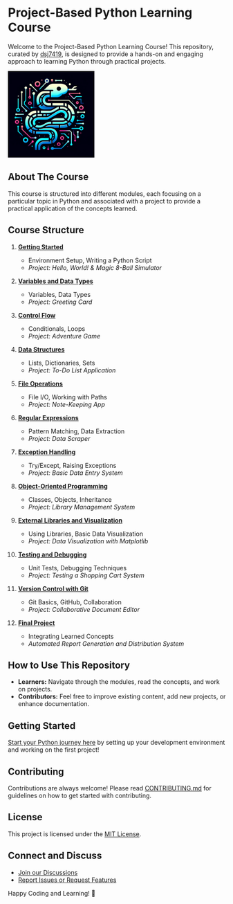# Project-Based Python Learning Course

Welcome to the Project-Based Python Learning Course! This repository, curated by [dsj7419](https://github.com/dsj7419), is designed to provide a hands-on and engaging approach to learning Python through practical projects.

<img src="./images/PythonLearning.png" alt="Python Learning By Projects" width="200"/>

## About The Course

This course is structured into different modules, each focusing on a particular topic in Python and associated with a project to provide a practical application of the concepts learned.

## Course Structure

1. **[Getting Started](01-getting-started/README.md)**
   - Environment Setup, Writing a Python Script
   - *Project: Hello, World! & Magic 8-Ball Simulator*

2. **[Variables and Data Types](02-variables-and-data-types/README.md)**
   - Variables, Data Types
   - *Project: Greeting Card*

3. **[Control Flow](03-control-flow/README.md)**
   - Conditionals, Loops
   - *Project: Adventure Game*

4. **[Data Structures](04-data-structures/README.md)**
   - Lists, Dictionaries, Sets
   - *Project: To-Do List Application*

5. **[File Operations](05-file-operations/README.md)**
   - File I/O, Working with Paths
   - *Project: Note-Keeping App*

6. **[Regular Expressions](06-regular-expressions/README.md)**
   - Pattern Matching, Data Extraction
   - *Project: Data Scraper*

7. **[Exception Handling](07-exception-handling/README.md)**
   - Try/Except, Raising Exceptions
   - *Project: Basic Data Entry System*

8. **[Object-Oriented Programming](08-object-oriented-programming/README.md)**
   - Classes, Objects, Inheritance
   - *Project: Library Management System*

9. **[External Libraries and Visualization](09-external-libraries/README.md)**
   - Using Libraries, Basic Data Visualization
   - *Project: Data Visualization with Matplotlib*

10. **[Testing and Debugging](10-testing-debugging/README.md)**
    - Unit Tests, Debugging Techniques
    - *Project: Testing a Shopping Cart System*

11. **[Version Control with Git](11-version-control/README.md)**
    - Git Basics, GitHub, Collaboration
    - *Project: Collaborative Document Editor*

12. **[Final Project](12-final-project/README.md)**
    - Integrating Learned Concepts
    - *Automated Report Generation and Distribution System*

## How to Use This Repository

- **Learners:** Navigate through the modules, read the concepts, and work on projects.
- **Contributors:** Feel free to improve existing content, add new projects, or enhance documentation.

## Getting Started

[Start your Python journey here](01-getting-started/README.md) by setting up your development environment and working on the first project!

## Contributing

Contributions are always welcome! Please read [CONTRIBUTING.md](CONTRIBUTING.md) for guidelines on how to get started with contributing.

## License

This project is licensed under the [MIT License](LICENSE).

## Connect and Discuss

- [Join our Discussions](https://github.com/dsj7419/python-learning-by-projects/discussions)
- [Report Issues or Request Features](https://github.com/dsj7419/python-learning-by-projects/issues)

Happy Coding and Learning! 🚀